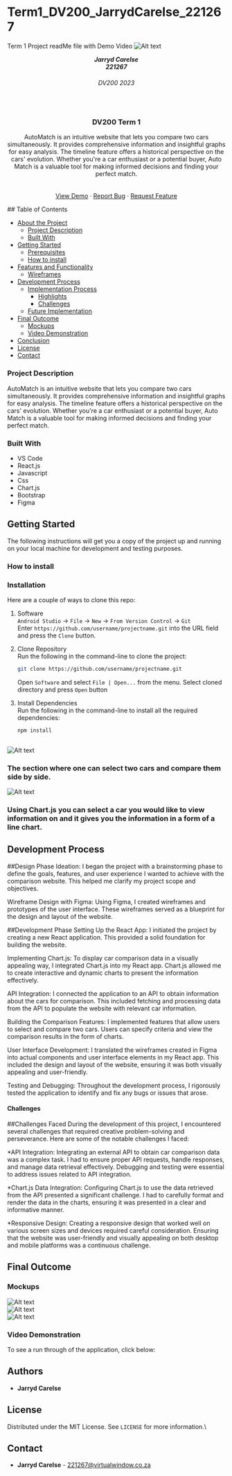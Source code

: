 # Term1_DV200_JarrydCarelse_221267
Term 1 Project readMe file with Demo Video
![Alt text](Untitled.png)
<h5 align="center" style="padding:0;margin:0;">Jarryd Carelse</h5>
<h5 align="center" style="padding:0;margin:0;">221267</h5>
<h6 align="center">DV200 2023</h6>
</br>
<p align="center">

  
  
  <h3 align="center">DV200 Term 1</h3>

  <p align="center">
    AutoMatch is an intuitive website that lets you compare two cars simultaneously. It provides comprehensive information and insightful graphs for easy analysis. The timeline feature offers a historical perspective on the cars' evolution. Whether you're a car enthusiast or a potential buyer, Auto Match is a valuable tool for making informed decisions and finding your perfect match.
 <br>
    
   <br />
   <br />
   <a href="path/to/demonstration/video">View Demo</a>
    ·
    <a href="https://github.com/username/projectname/issues">Report Bug</a>
    ·
    <a href="https://github.com/username/projectname/issues">Request Feature</a>
</p>
<!-- TABLE OF CONTENTS -->
## Table of Contents

* [About the Project](#about-the-project)
  * [Project Description](#project-description)
  * [Built With](#built-with)
* [Getting Started](#getting-started)
  * [Prerequisites](#prerequisites)
  * [How to install](#how-to-install)
* [Features and Functionality](#features-and-functionality)
   * [Wireframes](#wireframes)
* [Development Process](#development-process)
   * [Implementation Process](#implementation-process)
        * [Highlights](#highlights)
        * [Challenges](#challenges)
   * [Future Implementation](#peer-reviews)
* [Final Outcome](#final-outcome)
    * [Mockups](#mockups)
    * [Video Demonstration](#video-demonstration)
* [Conclusion](#conclusion)
* [License](#license)
* [Contact](#contact)


<!--PROJECT DESCRIPTION-->

### Project Description

AutoMatch is an intuitive website that lets you compare two cars simultaneously. It provides comprehensive information and insightful graphs for easy analysis. The timeline feature offers a historical perspective on the cars' evolution. Whether you're a car enthusiast or a potential buyer, Auto Match is a valuable tool for making informed decisions and finding your perfect match.


### Built With

* VS Code
* React.js
* Javascript
* Css
* Chart.js
* Bootstrap
* Figma

<!-- GETTING STARTED -->
<!-- Make sure to add appropriate information about what prerequesite technologies the user would need and also the steps to install your project on their own mashines -->
## Getting Started

The following instructions will get you a copy of the project up and running on your local machine for development and testing purposes.

### How to install

### Installation
Here are a couple of ways to clone this repo:

1. Software </br>
`Android Studio` -> `File` -> `New` -> `From Version Control` -> `Git`</br>
Enter `https://github.com/username/projectname.git` into the URL field and press the `Clone` button.

2. Clone Repository </br>
Run the following in the command-line to clone the project:
   ```sh
   git clone https://github.com/username/projectname.git
   ```
    Open `Software` and select `File | Open...` from the menu. Select cloned directory and press `Open` button

3. Install Dependencies </br>
Run the following in the command-line to install all the required dependencies:
   ```sh
   npm install
  
<!-- FEATURES AND FUNCTIONALITY-->
![Alt text](compare.jpg
)
### The section where one can select two cars and compare them side by side.


![Alt text](chart.jpg
)
### Using Chart.js you can select a car you would like to view information on and it gives you the information in a form of a line chart.



## Development Process

##Design Phase
Ideation: I began the project with a brainstorming phase to define the goals, features, and user experience I wanted to achieve with the comparison website. This helped me clarify my project scope and objectives.

Wireframe Design with Figma: Using Figma, I created wireframes and prototypes of the user interface. These wireframes served as a blueprint for the design and layout of the website.

##Development Phase
Setting Up the React App: I initiated the project by creating a new React application. This provided a solid foundation for building the website.

Implementing Chart.js: To display car comparison data in a visually appealing way, I integrated Chart.js into my React app. Chart.js allowed me to create interactive and dynamic charts to present the information effectively.

API Integration: I connected the application to an API to obtain information about the cars for comparison. This included fetching and processing data from the API to populate the website with relevant car information.

Building the Comparison Features: I implemented features that allow users to select and compare two cars. Users can specify criteria and view the comparison results in the form of charts.

User Interface Development: I translated the wireframes created in Figma into actual components and user interface elements in my React app. This included the design and layout of the website, ensuring it was both visually appealing and user-friendly.

Testing and Debugging: Throughout the development process, I rigorously tested the application to identify and fix any bugs or issues that arose.

#### Challenges
##Challenges Faced
During the development of this project, I encountered several challenges that required creative problem-solving and perseverance. Here are some of the notable challenges I faced:

*API Integration: Integrating an external API to obtain car comparison data was a complex task. I had to ensure proper API requests, handle responses, and manage data retrieval effectively. Debugging and testing were essential to address issues related to API integration.

*Chart.js Data Integration: Configuring Chart.js to use the data retrieved from the API presented a significant challenge. I had to carefully format and render the data in the charts, ensuring it was presented in a clear and informative manner.

*Responsive Design: Creating a responsive design that worked well on various screen sizes and devices required careful consideration. Ensuring that the website was user-friendly and visually appealing on both desktop and mobile platforms was a continuous challenge.

<!-- MOCKUPS -->
## Final Outcome

### Mockups
![Alt text](home.jpg
)
<br>
![Alt text](compare.jpg
)
<br>
![Alt text](chart.jpg
)

<!-- VIDEO DEMONSTRATION -->
### Video Demonstration

To see a run through of the application, click below:


<!-- AUTHORS -->
## Authors

* **Jarryd Carelse** 

<!-- LICENSE -->
## License

Distributed under the MIT License. See `LICENSE` for more information.\

<!-- LICENSE -->
## Contact

* **Jarryd Carelse** - [221267@virtualwindow.co.za](mailto:email@address)
